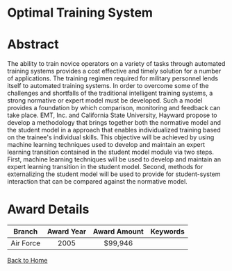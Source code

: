 
Optimal Training System
=======================

# Abstract


The ability to train novice operators on a variety of tasks through automated training systems provides a cost effective and timely solution for a number of applications.  The training regimen required for military personnel lends itself to automated training systems.  In order to overcome some of the challenges and shortfalls of the traditional intelligent training systems, a strong normative or expert model must be developed.  Such a model provides a foundation by which comparison, monitoring and feedback can take place.    EMT, Inc. and California State University, Hayward propose to develop a methodology that brings together both the normative model and the student model in a approach that enables individualized training based on the trainee's individual skills.  This objective will be achieved by using machine learning techniques used to develop and maintain an expert learning transition contained in the student model module via two steps.  First, machine learning techniques will be used to develop and maintain an expert learning transition in the student model.  Second, methods for externalizing the student model will be used to provide for student-system interaction that can be compared against the normative model.  

# Award Details

|Branch|Award Year|Award Amount|Keywords|
| :---: | :---: | :---: | :---: |
|Air Force|2005|$99,946||
  
  


[Back to Home](https://github.com/chrischow/dod_sbir_awards/Reports/CC/#1280)